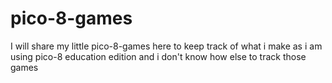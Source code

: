 # pico-8-games
I will share my little pico-8-games here to keep track of what i make as i am using pico-8 education edition and i don't know how else to track those games
